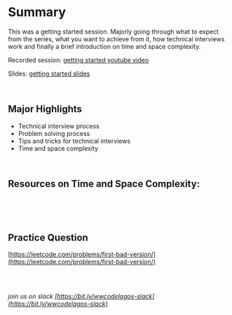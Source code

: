 # Summary

This was a getting started session. Majorly going through what to expect from the series, what you want to achieve from it, how technical interviews work and finally a brief introduction on time and space complexity.

Recorded session: [getting started youtube video](https://youtu.be/4UbPttU9kgE)

Slides: [getting started slides](https://github.com/wwcodelagos/algorithm-and-datastructures-series/blob/main/getting-started/Getting%20Started.pdf)

<br>

## Major Highlights

- Technical interview process
- Problem solving process
- Tips and tricks for technical interviews
- Time and space complexity

<br>

## Resources on Time and Space Complexity:

<br>
<br>
<br>


## Practice Question

[https://leetcode.com/problems/first-bad-version/](https://leetcode.com/problems/first-bad-version/)


<br>
<br>

<i>join us on slack [https://bit.ly/wwcodelagos-slack](https://bit.ly/wwcodelagos-slack)</i>
